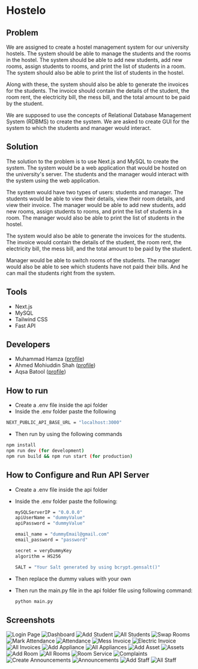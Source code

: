 # Hostelo

## Problem

We are assigned to create a hostel management system for our university hostels. The system should be able to manage the students and the rooms in the hostel. The system should be able to add new students, add new rooms, assign students to rooms, and print the list of students in a room. The system should also be able to print the list of students in the hostel.

Along with these, the system should also be able to generate the invoices for the students. The invoice should contain the details of the student, the room rent, the electricity bill, the mess bill, and the total amount to be paid by the student.

We are supposed to use the concepts of Relational Database Management System (RDBMS) to create the system. We are asked to create GUI for the system to which the students and manager would interact.

## Solution

The solution to the problem is to use Next.js and MySQL to create the system. The system would be a web application that would be hosted on the university's server. The students and the manager would interact with the system using the web application.

The system would have two types of users: students and manager. The students would be able to view their details, view their room details, and view their invoice. The manager would be able to add new students, add new rooms, assign students to rooms, and print the list of students in a room. The manager would also be able to print the list of students in the hostel.

The system would also be able to generate the invoices for the students. The invoice would contain the details of the student, the room rent, the electricity bill, the mess bill, and the total amount to be paid by the student.

Manager would be able to switch rooms of the students. The manager would also be able to see which students have not paid their bills. And he can mail the students right from the system.

## Tools

- Next.js
- MySQL
- Tailwind CSS
- Fast API

## Developers

- Muhammad Hamza ([profile](https://github.com/CodeWhizHamza))
- Ahmed Mohiuddin Shah ([profile](https://github.com/Ahmed-Mohiuddin-Shah))
- Aqsa Batool ([profile](https://github.com/WhizAqsa))

## How to run

- Create a .env file inside the api folder
- Inside the .env folder paste the following

```bash
NEXT_PUBLIC_API_BASE_URL = "localhost:3000"
```

- Then run by using the following commands

```bash
npm install
npm run dev (for development)
npm run build && npm run start (for production)
```

## How to Configure and Run API Server

- Create a .env file inside the api folder
- Inside the .env folder paste the following:

  ```bash
  mySQLServerIP = "0.0.0.0"
  apiUserName = "dummyValue"
  apiPassword = "dummyValue"

  email_name = "dummyEmail@gmail.com"
  email_password = "password"

  secret = veryDummyKey
  algorithm = HS256

  SALT = "Your Salt generated by using bcrypt.gensalt()"
  ```

- Then replace the dummy values with your own
- Then run the main.py file in the api folder file using following command:
  ```bash
  python main.py
  ```

## Screenshots

![Login Page](screenshots/login.png "Login Page")
![Dashboard](screenshots/dashboard.png "Dashboard")
![Add Student](screenshots/add_student.png "Add Student")
![All Students](screenshots/all_students.png "All Students")
![Swap Rooms](screenshots/swap_rooms.png "Swap Rooms")
![Mark Attendance](screenshots/mark_attendence.png "Mark Attendance")
![Attendance](screenshots/attendence.png "Attendance")
![Mess Invoice](screenshots/mess_invoice.png "Mess Invoice")
![Electric Invoice](screenshots/electric_invoice.png "Electric Invoice")
![All Invoices](screenshots/all_invoices.png "All Invoices")
![Add Appliance](screenshots/add_appliance.png "Add Appliance")
![All Appliances](screenshots/all_appliances.png "All Appliances")
![Add Asset](screenshots/add_asset.png "Add Asset")
![Assets](screenshots/assets.png "Assets")
![Add Room](screenshots/add_room.png "Add Room")
![All Rooms](screenshots/all_rooms.png "All Rooms")
![Room Service](screenshots/room_service.png "Room Service")
![Complaints](screenshots/complaints.png "Complaints")
![Create Announcements](screenshots/create_announcements.png "Create Announcements")
![Announcements](screenshots/announcements.png "Announcements")
![Add Staff](screenshots/add_staff.png "Add Staff")
![All Staff](screenshots/all_staff.png "All Staff")
